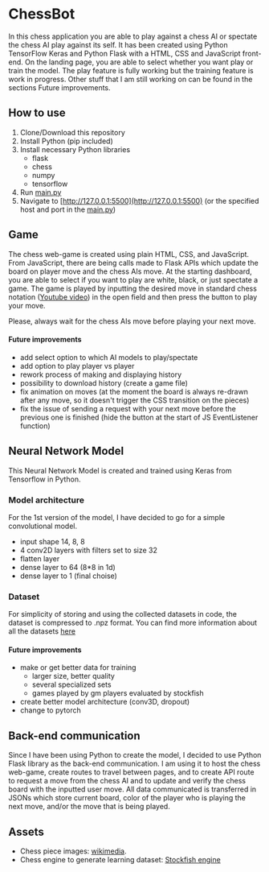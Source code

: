 # ChessBot
In this chess application you are able to play against a chess AI or spectate the chess AI play against its self. It has been created using Python TensorFlow Keras and Python Flask with a HTML, CSS and JavaScript front-end. On the landing page, you are able to select whether you want play or train the model. The play feature is fully working but the training feature is work in progress. Other stuff that I am still working on can be found in the sections Future improvements.

## How to use
1. Clone/Download this repository
2. Install Python (pip included)
3. Install necessary Python libraries
    - flask
    - chess
    - numpy
    - tensorflow
4. Run [main.py](main.py)
5. Navigate to [http://127.0.0.1:5500](http://127.0.0.1:5500) (or the specified host and port in the [main.py](main.py))

## Game
The chess web-game is created using plain HTML, CSS, and JavaScript. From JavaScript, there are being calls made to Flask APIs which update the board on player move and the chess AIs move. At the starting dashboard, you are able to select if you want to play are white, black, or just spectate a game. The game is played by inputting the desired move in standard chess notation ([Youtube video](https://www.youtube.com/watch?v=b6PR885Rgb8)) in the open field and then press the button to play your move.

Please, always wait for the chess AIs move before playing your next move.

#### Future improvements
- add select option to which AI models to play/spectate
- add option to play player vs player
- rework process of making and displaying history
- possibility to download history (create a game file)
- fix animation on moves (at the moment the board is always re-drawn after any move, so it doesn't trigger the CSS transition on the pieces)
- fix the issue of sending a request with your next move before the previous one is finished (hide the button at the start of JS EventListener function)

## Neural Network Model
This Neural Network Model is created and trained using Keras from Tensorflow in Python.

### Model architecture
For the 1st version of the model, I have decided to go for a simple convolutional model.
- input shape 14, 8, 8
- 4 conv2D layers with filters set to size 32
- flatten layer
- dense layer to 64 (8*8 in 1d)
- dense layer to 1 (final choise)

### Dataset
For simplicity of storing and using the collected datasets in code, the dataset is compressed to .npz format. You can find more information about all the datasets [here](chess_solver/data/README.md)

#### Future improvements
- make or get better data for training
    - larger size, better quality
    - several specialized sets
    - games played by gm players evaluated by stockfish
- create better model architecture (conv3D, dropout)
- change to pytorch

## Back-end communication
Since I have been using Python to create the model, I decided to use Python Flask library as the back-end communication. I am using it to host the chess web-game, create routes to travel between pages, and to create API route to request a move from the chess AI and to update and verify the chess board with the inputted user move. All data communicated is transferred in JSONs which store current board, color of the player who is playing the next move, and/or the move that is being played.

## Assets
- Chess piece images: [wikimedia](https://commons.wikimedia.org/wiki/Category:SVG_chess_pieces).
- Chess engine to generate learning dataset: [Stockfish engine](https://stockfishchess.org/download/)
